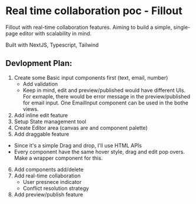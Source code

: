 # Real time collaboration poc - Fillout

Fillout with real-time collaboration features.
Aiming to build a simple, single-page editor with scalability in mind.

Built with NextJS, Typescript, Tailwind

## Devlopment Plan:
1. Create some Basic input components first (text, email, number)
    - Add validation
    - Keep in mind, edit and preview/published would have different UIs. For exmaple,
    there would be error message in the preview/published for email input.
    One EmailInput component can be used in the bothe views. 
2. Add inline edit feature
3. Setup State management tool
4. Create Editor area (canvas are and component palette)
5. Add draggable feature
 - Since it's a simple Drag and drop, I'll use HTML APIs
 - Every component have the same hover style, drag and edit pop overs. Make a wrapper component for this.
6. Add components add/delete
7. Add real-time collaboration
    - User presnece indicator
    - Conflict resolution strategy
8. Add preview/publish feature